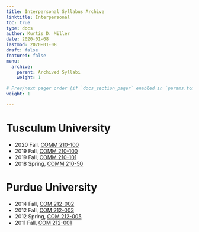 ```yaml
---
title: Interpersonal Syllabus Archive
linktitle: Interpersonal
toc: true
type: docs
author: Kurtis D. Miller
date: 2020-01-08
lastmod: 2020-01-08
draft: false
featured: false
menu:
  archive:
    parent: Archived Syllabi
    weight: 1

# Prev/next pager order (if `docs_section_pager` enabled in `params.toml`)
weight: 1

---
```


# Tusculum University

* 2020 Fall, [COMM 210-100](/course/archive/interpersonal/2020F-comm-210-100.pdf)
* 2019 Fall, [COMM 210-100](/course/archive/interpersonal/2019F-comm-210-100.pdf)
* 2019 Fall, [COMM 210-101](/course/archive/interpersonal/2019F-comm-210-101.pdf)
* 2018 Spring, [COMM 210-50](/course/archive/interpersonal/2018S-comm-210-50.pdf)

# Purdue University

* 2014 Fall, [COM 212-002](/course/archive/interpersonal/2014F-com-212-002.pdf)
* 2012 Fall, [COM 212-003](/course/archive/interpersonal/2012F-com-212-003.pdf)
* 2012 Spring, [COM 212-005](/course/archive/interpersonal/2012S-com-212-005.pdf)
* 2011 Fall, [COM 212-001](/course/archive/interpersonal/2011F-com-212-001.pdf)
